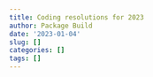 ```yaml
---
title: Coding resolutions for 2023
author: Package Build
date: '2023-01-04'
slug: []
categories: []
tags: []
---
```

